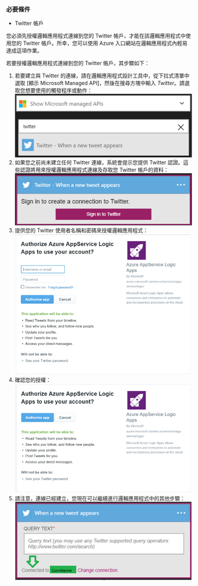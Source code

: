 ### 必要條件
- Twitter 帳戶

您必須先授權邏輯應用程式連線到您的 Twitter 帳戶，才能在該邏輯應用程式中使用您的 Twitter 帳戶。所幸，您可以使用 Azure 入口網站在邏輯應用程式內輕易達成這項作業。

若要授權邏輯應用程式連線到您的 Twitter 帳戶，其步驟如下：

1. 若要建立與 Twitter 的連線，請在邏輯應用程式設計工具中，從下拉式清單中選取 [顯示 Microsoft Managed API]，然後在搜尋方塊中輸入 *Twitter*。請選取您想要使用的觸發程序或動作：![Twitter 連線圖像 0](./media/connectors-create-api-twitter/twitter-0.png)
2. 如果您之前尚未建立任何 Twitter 連線，系統會提示您提供 Twitter 認證。這些認證將用來授權邏輯應用程式連線及存取您 Twitter 帳戶的資料：![Twitter 連線圖像 1](./media/connectors-create-api-twitter/twitter-1.png)
3. 提供您的 Twitter 使用者名稱和密碼來授權邏輯應用程式：![Twitter 連線圖像 2](./media/connectors-create-api-twitter/twitter-2.png)
4. 確認您的授權：![Twitter 連線圖像 3](./media/connectors-create-api-twitter/twitter-3.png)
6. 請注意，連線已經建立，您現在可以繼續進行邏輯應用程式中的其他步驟：![Twitter 連線圖像 4](./media/connectors-create-api-twitter/twitter-4.png)

<!---HONumber=AcomDC_0727_2016-->